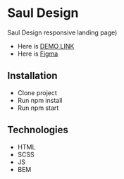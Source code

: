 # Saul Design
Saul Design responsive landing page)

- Here is [DEMO LINK](https://oksana-logos-frontend.github.io/saul_design/)
- Here is [Figma](https://www.figma.com/file/k9r9oCVjILzNujeys0czIZ/SaulDesign?node-id=1%3A6&t=wCim2ioBjOiYFFUJ-0)


## Installation

- Clone project
- Run npm install
- Run npm start 

## Technologies
- HTML
- SCSS
- JS
- BEM
